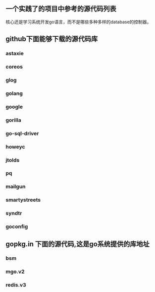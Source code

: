 ## 一个实践了的项目中参考的源代码列表
核心还是学习系统开发go语言，而不是哪些多种多样的database的控制器。
## github下面能够下载的源代码库
### astaxie
### coreos
### glog
### golang
### google
### gorilla
### go-sql-driver
### howeyc
### jtolds
### pq
### mailgun
### smartystreets
### syndtr
### goconfig
## gopkg.in 下面的源代码,这是go系统提供的库地址
### bsm
### mgo.v2
### redis.v3